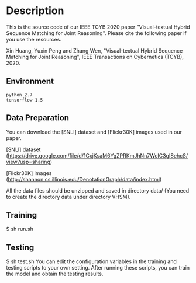 # Description

This is the source code of our IEEE TCYB 2020 paper "Visual-textual Hybrid Sequence Matching for Joint Reasoning". Please cite the following paper if you use the resources.

Xin Huang, Yuxin Peng and Zhang Wen, "Visual-textual Hybrid Sequence Matching for Joint Reasoning", IEEE Transactions on Cybernetics (TCYB), 2020.

## Environment
	python 2.7
	tensorflow 1.5

## Data Preparation

You can download the [SNLI] dataset and [Flickr30K] images used in our paper.

[SNLI] dataset (https://drive.google.com/file/d/1CxjKsaM6YgZPRKmJhNn7WcIC3gISehcS/view?usp=sharing)  

[Flickr30K] images (http://shannon.cs.illinois.edu/DenotationGraph/data/index.html) 

All the data files should be unzipped and saved in directory data/ (You need to create the directory data under directory VHSM).

## Training 
$ sh run.sh
## Testing
$ sh test.sh
You can edit the configuration variables in the training and testing scripts to your own setting. After running these scripts, you can train the model and obtain the testing results. 
